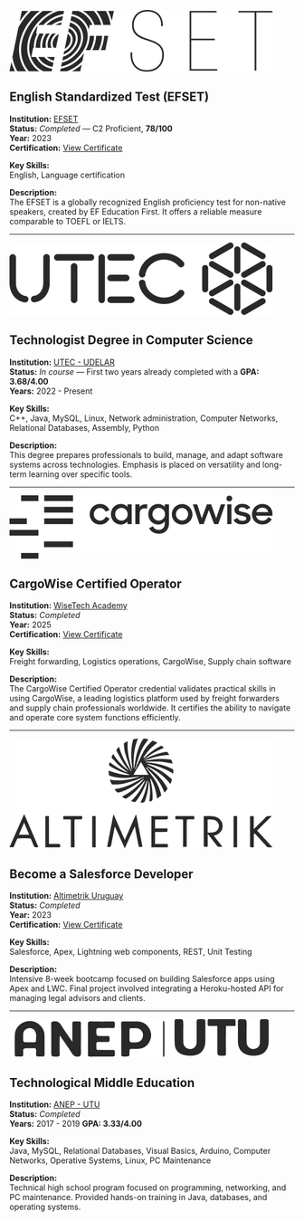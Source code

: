 ![img](../../../src/assets/organizations/efset.png)
## English Standardized Test (EFSET)
**Institution:** [EFSET](https://www.efset.org/)  
**Status:** *Completed* — C2 Proficient, **78/100**  
**Year:** 2023  
**Certification:** [View Certificate](https://efset.org/cert/vdK9m4)

**Key Skills:**  
English, Language certification

**Description:**  
The EFSET is a globally recognized English proficiency test for non-native speakers, created by EF Education First. It offers a reliable measure comparable to TOEFL or IELTS.

---

![img](../../../src/assets/organizations/utec.png)
## Technologist Degree in Computer Science
**Institution:** [UTEC - UDELAR](https://utec.edu.uy/en/education/undergraduate-study/technologist-degree-in-computer-science/)  
**Status:** *In course* — First two years already completed with a **GPA: 3.68/4.00**  
**Years:** 2022 - Present

**Key Skills:**  
C++, Java, MySQL, Linux, Network administration, Computer Networks, Relational Databases, Assembly, Python

**Description:**  
This degree prepares professionals to build, manage, and adapt software systems across technologies. Emphasis is placed on versatility and long-term learning over specific tools.

---

![img](../../../src/assets/organizations/cargowise.png)
## CargoWise Certified Operator
**Institution:** [WiseTech Academy](https://wisetechacademy.com)  
**Status:** *Completed*  
**Year:** 2025  
**Certification:** [View Certificate](https://wisetechacademy.com/certificate-validation?credential=4d1b4981-5781-4594-8935-5934d359d71a)

**Key Skills:**  
Freight forwarding, Logistics operations, CargoWise, Supply chain software

**Description:**  
The CargoWise Certified Operator credential validates practical skills in using CargoWise, a leading logistics platform used by freight forwarders and supply chain professionals worldwide. It certifies the ability to navigate and operate core system functions efficiently.

---

![img](../../../src/assets/organizations/altimetrik.png)
## Become a Salesforce Developer
**Institution:** [Altimetrik Uruguay](https://www.linkedin.com/posts/altimetrikuy_salesforce-bootcamp-2023-activity-7105190139928154112-UsNM?utm_source=share&utm_medium=member_desktop)  
**Status:** *Completed*  
**Year:** 2023  
**Certification:** [View Certificate](https://www.linkedin.com/in/ignaciofern%C3%A1ndez/overlay/1704245978475/single-media-viewer/?profileId=ACoAAClJnbEBH4QPy9OzpMPGilPUGiKgzuhV-aI)

**Key Skills:**  
Salesforce, Apex, Lightning web components, REST, Unit Testing

**Description:**  
Intensive 8-week bootcamp focused on building Salesforce apps using Apex and LWC. Final project involved integrating a Heroku-hosted API for managing legal advisors and clients.

---

![img](../../../src/assets/organizations/anep.png)
## Technological Middle Education
**Institution:** [ANEP - UTU](https://www.utu.edu.uy/educacion-media-tecnologica-informatica-enfasis-desarrollo-y-soporte-desarrollo-web-videojuegos)  
**Status:** *Completed*  
**Years:** 2017 - 2019 **GPA: 3.33/4.00** 

**Key Skills:**  
Java, MySQL, Relational Databases, Visual Basics, Arduino, Computer Networks, Operative Systems, Linux, PC Maintenance

**Description:**  
Technical high school program focused on programming, networking, and PC maintenance. Provided hands-on training in Java, databases, and operating systems.
